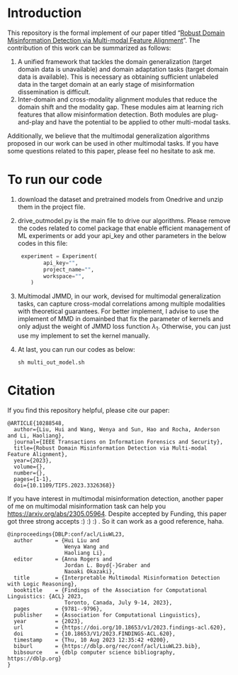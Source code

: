 # Introduction

This repository is the formal implement of our paper titled “[Robust Domain Misinformation Detection via Multi-modal Feature Alignment](https://ieeexplore.ieee.org/abstract/document/10288548/)”. The contribution of this work can be summarized as follows:

1. A unified framework that tackles the domain generalization (target domain data is unavailable) and domain adaptation tasks (target domain data is available). This is necessary as obtaining sufficient unlabeled data in the target domain at an early stage of misinformation dissemination is difficult.
2. Inter-domain and cross-modality alignment modules that reduce the domain shift and the modality gap. These modules aim at learning rich features that allow misinformation detection. Both modules are plug-and-play and have the potential to be applied to other multi-modal tasks.

Additionally, we believe that the multimodal generalization algorithms proposed in our work can be used in other multimodal tasks. If you have some questions related to this paper, please feel no hesitate to ask me. 

# To run our code

1. download the dataset and pretrained models from Onedrive and unzip them in the project file.

2. drive_outmodel.py is the main file to drive our algorithms. Please remove the codes related to comel package that enable efficient management of ML experiments or add your api_key and other parameters in the below codes in this file:

   ```python
    experiment = Experiment(
           api_key="",
           project_name="",
           workspace="",
       )
   ```

3. Multimodal JMMD, in our work, devised for multimodal  generalization tasks, can capture cross-modal correlations among multiple modalities with theoretical guarantees. For better implement, I advise to use the implement of MMD in domainbed that fix the parameter of kernels and only adjust the weight of JMMD loss function $\lambda_1$. Otherwise, you can just use my implement to set the kernel manually.

4. At last, you can run our codes as below:

   ```
   sh multi_out_model.sh
   ```

# Citation

If you find this repository helpful, please cite our paper:

```
@ARTICLE{10288548,
  author={Liu, Hui and Wang, Wenya and Sun, Hao and Rocha, Anderson and Li, Haoliang},
  journal={IEEE Transactions on Information Forensics and Security}, 
  title={Robust Domain Misinformation Detection via Multi-modal Feature Alignment}, 
  year={2023},
  volume={},
  number={},
  pages={1-1},
  doi={10.1109/TIFS.2023.3326368}}
```

If you have interest in multimodal misinformation detection, another paper of me on multimodal misinformation task can help you https://arxiv.org/abs/2305.05964. Despite accepted by Funding, this paper got three strong accepts :) :) :) . So it can work as a good reference, haha.

```
@inproceedings{DBLP:conf/acl/LiuWL23,
  author       = {Hui Liu and
                  Wenya Wang and
                  Haoliang Li},
  editor       = {Anna Rogers and
                  Jordan L. Boyd{-}Graber and
                  Naoaki Okazaki},
  title        = {Interpretable Multimodal Misinformation Detection with Logic Reasoning},
  booktitle    = {Findings of the Association for Computational Linguistics: {ACL} 2023,
                  Toronto, Canada, July 9-14, 2023},
  pages        = {9781--9796},
  publisher    = {Association for Computational Linguistics},
  year         = {2023},
  url          = {https://doi.org/10.18653/v1/2023.findings-acl.620},
  doi          = {10.18653/V1/2023.FINDINGS-ACL.620},
  timestamp    = {Thu, 10 Aug 2023 12:35:42 +0200},
  biburl       = {https://dblp.org/rec/conf/acl/LiuWL23.bib},
  bibsource    = {dblp computer science bibliography, https://dblp.org}
}
```